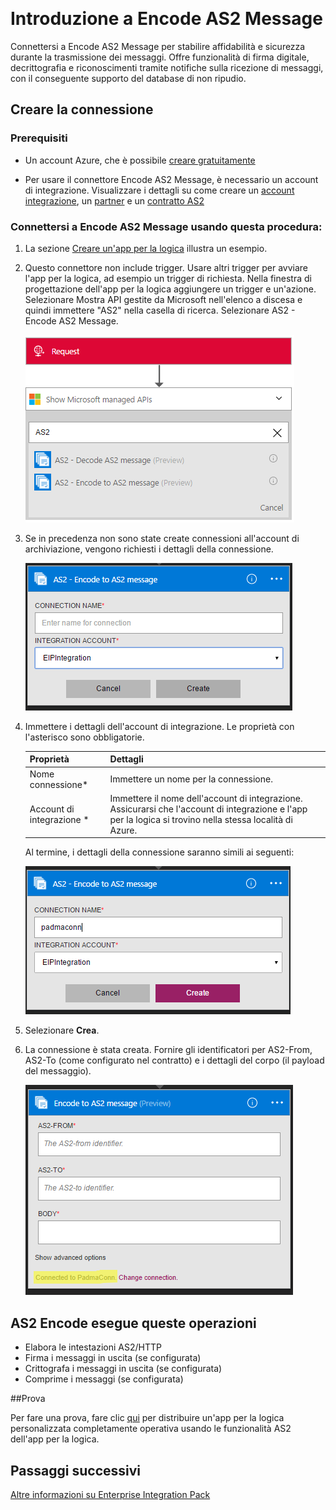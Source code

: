 <properties 
	pageTitle="Informazioni sul connettore Encode AS2 Message ed Enterprise Integration Pack | Servizio app di Microsoft Azure | Microsoft Azure" 
	description="Informazioni su come usare i partner con Enterprise Integration Pack e le app per la logica" 
	services="logic-apps" 
	documentationCenter=".net,nodejs,java"
	authors="padmavc" 
	manager="erikre" 
	editor=""/>

<tags 
	ms.service="logic-apps" 
	ms.workload="integration" 
	ms.tgt_pltfrm="na" 
	ms.devlang="na" 
	ms.topic="article" 
	ms.date="08/15/2016" 
	ms.author="padmavc"/>  

# Introduzione a Encode AS2 Message

Connettersi a Encode AS2 Message per stabilire affidabilità e sicurezza durante la trasmissione dei messaggi. Offre funzionalità di firma digitale, decrittografia e riconoscimenti tramite notifiche sulla ricezione di messaggi, con il conseguente supporto del database di non ripudio.

## Creare la connessione

### Prerequisiti

* Un account Azure, che è possibile [creare gratuitamente](https://azure.microsoft.com/free)

* Per usare il connettore Encode AS2 Message, è necessario un account di integrazione. Visualizzare i dettagli su come creare un [account integrazione](./app-service-logic-enterprise-integration-create-integration-account.md), un [partner](./app-service-logic-enterprise-integration-partners.md) e un [contratto AS2](./app-service-logic-enterprise-integration-as2.md)

### Connettersi a Encode AS2 Message usando questa procedura:

1. La sezione [Creare un'app per la logica](./app-service-logic-create-a-logic-app.md) illustra un esempio.

2. Questo connettore non include trigger. Usare altri trigger per avviare l'app per la logica, ad esempio un trigger di richiesta. Nella finestra di progettazione dell'app per la logica aggiungere un trigger e un'azione. Selezionare Mostra API gestite da Microsoft nell'elenco a discesa e quindi immettere "AS2" nella casella di ricerca. Selezionare AS2 - Encode AS2 Message.

	![Ricerca di AS2](./media/app-service-logic-enterprise-integration-AS2connector/as2decodeimage1.png)  

3. Se in precedenza non sono state create connessioni all'account di archiviazione, vengono richiesti i dettagli della connessione.
	
	![creare una connessione all'account di integrazione](./media/app-service-logic-enterprise-integration-AS2connector/as2encodeimage1.png)  

4. Immettere i dettagli dell'account di integrazione. Le proprietà con l'asterisco sono obbligatorie.

	| Proprietà | Dettagli |
	| --------   | ------- |
	| Nome connessione* | Immettere un nome per la connessione. |
	| Account di integrazione * | Immettere il nome dell'account di integrazione. Assicurarsi che l'account di integrazione e l'app per la logica si trovino nella stessa località di Azure. |

  	Al termine, i dettagli della connessione saranno simili ai seguenti:

  	![connessione di integrazione stabilita](./media/app-service-logic-enterprise-integration-AS2connector/as2encodeimage2.png)  

5. Selezionare **Crea**.

6. La connessione è stata creata. Fornire gli identificatori per AS2-From, AS2-To (come configurato nel contratto) e i dettagli del corpo (il payload del messaggio).

	![specificare i campi obbligatori](./media/app-service-logic-enterprise-integration-AS2connector/as2encodeimage3.png)  

## AS2 Encode esegue queste operazioni

* Elabora le intestazioni AS2/HTTP
* Firma i messaggi in uscita (se configurata)
* Crittografa i messaggi in uscita (se configurata)
* Comprime i messaggi (se configurata)

##Prova

Per fare una prova, fare clic [qui](https://github.com/Azure/azure-quickstart-templates/tree/master/201-logic-app-as2-send-receive) per distribuire un'app per la logica personalizzata completamente operativa usando le funzionalità AS2 dell'app per la logica.
 
## Passaggi successivi

[Altre informazioni su Enterprise Integration Pack](./app-service-logic-enterprise-integration-overview.md "Informazioni su Enterprise Integration Pack")

<!---HONumber=AcomDC_0824_2016-->